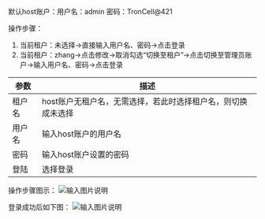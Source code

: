 默认host账户：用户名：admin   密码：TronCell@421


操作步骤：
1. 当前租户：未选择→直接输入用户名、密码→点击登录
2. 当前租户：zhang→点击修改→取消勾选“切换至租户”→点击切换至管理员账户→输入用户名、密码→点击登录


|参数   | 描述  |
|---|---|
| 租户名  | host账户无租户名，无需选择，若此时选择租户名，则切换成未选择  |
| 用户名  | 输入host账户的用户名  |
| 密码  | 输入host账户设置的密码  |
| 登陆  | 选择登录  |


操作步骤图示：
![输入图片说明](https://images.gitee.com/uploads/images/2021/0423/144435_92c32625_8867015.png "屏幕截图.png")

登录成功后如下图：
![输入图片说明](https://images.gitee.com/uploads/images/2021/0423/144628_12dd70be_8867015.png "屏幕截图.png")